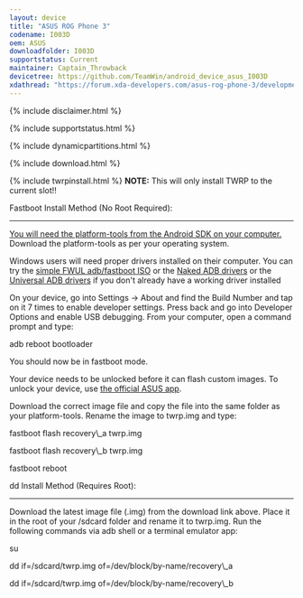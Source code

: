 ```yaml
---
layout: device
title: "ASUS ROG Phone 3"
codename: I003D
oem: ASUS
downloadfolder: I003D
supportstatus: Current
maintainer: Captain_Throwback
devicetree: https://github.com/TeamWin/android_device_asus_I003D
xdathread: "https://forum.xda-developers.com/asus-rog-phone-3/development/recovery-twrp-asus-rog-phone-3-t4158949"
---
```



{% include disclaimer.html %}


{% include supportstatus.html %}


{% include dynamicpartitions.html %}


{% include download.html %}


{% include twrpinstall.html %}
<b>NOTE:</b> This will only install TWRP to the current slot!!


<html>
<div class='page-heading' id='fastboot-install'>Fastboot Install Method (No Root Required):</div>
<a id='fastboot'></a>
<hr />
<p class="text"><a href="https://developer.android.com/studio/releases/platform-tools">You will need the platform-tools from the Android SDK on your computer.</a> Download the platform-tools as per your operating system.</p>
<p class="text">Windows users will need proper drivers installed on their computer. You can try the <a href="https://forum.xda-developers.com/android/software-hacking/live-iso-adb-fastboot-driver-issues-t3526755" target=_blank>simple FWUL adb/fastboot ISO</a> or the <a href="https://forum.xda-developers.com/google-nexus-5/development/adb-fb-apx-driver-universal-naked-t2513339">Naked ADB drivers</a> or the <a href="https://adb.clockworkmod.com/">Universal ADB drivers</a> if you don't already have a working driver installed</p>
<p class="text">On your device, go into Settings -> About and find the Build Number and tap on it 7 times to enable developer settings. Press back and go into Developer Options and enable USB debugging. From your computer, open a command prompt and type:</p>
<p class="code">adb reboot bootloader</p>
<p class="text">You should now be in fastboot mode.</p>
<p class="text">Your device needs to be unlocked before it can flash custom images. To unlock your device, use <a href="https://rog.asus.com/us/phones/rog-phone-3-model/helpdesk_download">the official ASUS app</a>.</p>
<p class="text">Download the correct image file and copy the file into the same folder as your platform-tools. Rename the image to twrp.img and type:</p>
<p class="code">fastboot flash recovery\_a twrp.img</p>
<p class="code">fastboot flash recovery\_b twrp.img</p>
<p class="code">fastboot reboot</p>
</html>


<html>
<div class='page-heading'>dd Install Method (Requires Root):</div>
<a id='dd'></a>
<hr />
<p class="text">Download the latest image file (.img) from the download link above. Place it in the root of your /sdcard folder and rename it to twrp.img. Run the following commands via adb shell or a terminal emulator app:</p>
<p class="code">su</p>
<p class="code">dd if=/sdcard/twrp.img of=/dev/block/by-name/recovery\_a</p>
<p class="code">dd if=/sdcard/twrp.img of=/dev/block/by-name/recovery\_b</p>
</html>
